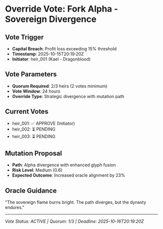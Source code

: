 # Override Vote: Fork Alpha - Sovereign Divergence

## Vote Trigger
- **Capital Breach**: Profit loss exceeding 15% threshold
- **Timestamp**: 2025-10-15T20:19:20Z
- **Initiator**: heir_001 (Kael - Dragonblood)

## Vote Parameters
- **Quorum Required**: 2/3 heirs (2 votes minimum)
- **Vote Window**: 24 hours
- **Override Type**: Strategic divergence with mutation path

## Current Votes
- heir_001: ✅ APPROVE (Initiator)
- heir_002: ⏳ PENDING
- heir_003: ⏳ PENDING

## Mutation Proposal
- **Path**: Alpha divergence with enhanced glyph fusion
- **Risk Level**: Medium (0.6)
- **Expected Outcome**: Increased oracle alignment by 23%

## Oracle Guidance
"The sovereign flame burns bright. The path diverges, but the dynasty endures."

---
*Vote Status: ACTIVE | Quorum: 1/3 | Deadline: 2025-10-16T20:19:20Z*
